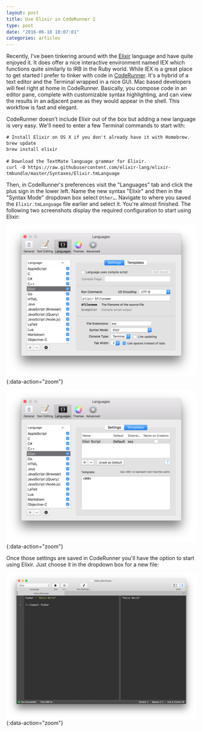 ```yaml
---
layout: post
title: Use Elixir in CodeRunner 2
type: post
date: "2016-06-18 10:07:01"
categories: articles
---
```

Recently, I've been tinkering around with the [Elixir](http://elixir-lang.org/) language and have quite enjoyed it. It does offer a nice interactive environment named IEX which functions quite similarly to IRB in the Ruby world. While IEX is a great place to get started I prefer to tinker with code in [CodeRunner](https://coderunnerapp.com/). It's a hybrid of a text editor and the Terminal wrapped in a nice GUI. Mac based developers will feel right at home in CodeRunner. Basically, you compose code in an editor pane, complete with customizable syntax highlighting, and can view the results in an adjacent pane as they would appear in the shell. This workflow is fast and elegant.

CodeRunner doesn't include Elixir out of the box but adding a new language is very easy. We'll need to enter a few Terminal commands to start with:

```shell
# Install Elixir on OS X if you don't already have it with Homebrew.
brew update
brew install elixir

# Download the TextMate language grammar for Elixir.
curl -O https://raw.githubusercontent.com/elixir-lang/elixir-tmbundle/master/Syntaxes/Elixir.tmLanguage
```

Then, in CodeRunner's preferences visit the "Languages" tab and click the plus sign in the lower left. Name the new syntax "Elixir" and then in the "Syntax Mode" dropdown box select `Other…`. Navigate to where you saved the `Elixir.tmLanguage` file earlier and select it. You're almost finished. The following two screenshots display the required configuration to start using Elixir:

![CodeRunner Elixir Settings](/dist/img/2016-06-18_8_17_37AM.png){:data-action="zoom"}

![CodeRunner Elixir Template](/dist/img/2016-06-18_8_18_10AM.png){:data-action="zoom"}

Once those settings are saved in CodeRunner you'll have the option to start using Elixir. Just choose it in the dropdown box for a new file:

![CodeRunner Elixir Example](/dist/img/2016-06-18_2_48_03PM.png){:data-action="zoom"}
